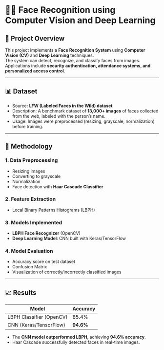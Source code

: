 # 🧑‍💻 Face Recognition using Computer Vision and Deep Learning

## 📝 Project Overview  
This project implements a **Face Recognition System** using **Computer Vision (CV)** and **Deep Learning** techniques.  
The system can detect, recognize, and classify faces from images. Applications include **security authentication, attendance systems, and personalized access control**.  

---

## 📊 Dataset  
- Source: **LFW (Labeled Faces in the Wild) dataset**  
- Description: A benchmark dataset of **13,000+ images** of faces collected from the web, labeled with the person’s name.  
- Usage: Images were preprocessed (resizing, grayscale, normalization) before training.  

---

## 🔬 Methodology  

### 1. Data Preprocessing  
- Resizing images  
- Converting to grayscale  
- Normalization  
- Face detection with **Haar Cascade Classifier**  

### 2. Feature Extraction  
- Local Binary Patterns Histograms (LBPH)  

### 3. Models Implemented  
- **LBPH Face Recognizer** (OpenCV)  
- **Deep Learning Model**: CNN built with Keras/TensorFlow  

### 4. Model Evaluation  
- Accuracy score on test dataset  
- Confusion Matrix  
- Visualization of correctly/incorrectly classified images  

---

## 📈 Results  
| Model                  | Accuracy |
|-------------------------|----------|
| LBPH Classifier (OpenCV) | 85.4% |
| CNN (Keras/TensorFlow)   | **94.6%** |

- The **CNN model outperformed LBPH**, achieving **94.6% accuracy**.  
- Haar Cascade successfully detected faces in real-time images.  

